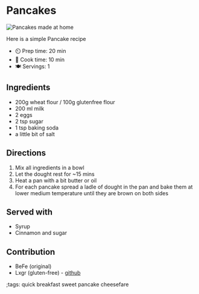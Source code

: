 # Pancakes

![Pancakes made at home](pix/pancake.webp)

Here is a simple Pancake recipe

- ⏲️ Prep time: 20 min
- 🍳 Cook time: 10 min
- 🍽️ Servings: 1

## Ingredients
- 200g wheat flour / 100g glutenfree flour
- 200 ml milk
- 2 eggs
- 2 tsp sugar
- 1 tsp baking soda
- a little bit of salt

## Directions
1. Mix all ingredients in a bowl
2. Let the dought rest for ~15 mins
3. Heat a pan with a bit butter or oil
4. For each pancake spread a ladle of dought in the pan and bake them at lower medium temperature until they are brown on both sides

## Served with
- Syrup
- Cinnamon and sugar

## Contribution
- BeFe (original)
- Lxgr (gluten-free) - [github](https://github.com/lxgr-linux)

;tags: quick breakfast sweet pancake cheesefare
